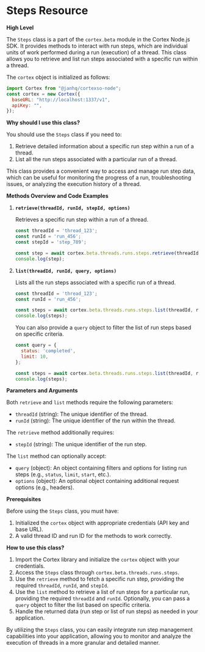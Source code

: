 
  
  # **Steps Resource**

**High Level**

The `Steps` class is a part of the `cortex.beta` module in the Cortex Node.js SDK. It provides methods to interact with run steps, which are individual units of work performed during a run (execution) of a thread. This class allows you to retrieve and list run steps associated with a specific run within a thread.

The `cortex` object is initialized as follows:

```javascript
import Cortex from "@janhq/cortexso-node";
const cortex = new Cortex({
  baseURL: "http://localhost:1337/v1",
  apiKey: "",
});
```

**Why should I use this class?**

You should use the `Steps` class if you need to:

1. Retrieve detailed information about a specific run step within a run of a thread.
2. List all the run steps associated with a particular run of a thread.

This class provides a convenient way to access and manage run step data, which can be useful for monitoring the progress of a run, troubleshooting issues, or analyzing the execution history of a thread.

**Methods Overview and Code Examples**

1. **`retrieve(threadId, runId, stepId, options)`**

   Retrieves a specific run step within a run of a thread.

   ```javascript
   const threadId = 'thread_123';
   const runId = 'run_456';
   const stepId = 'step_789';

   const step = await cortex.beta.threads.runs.steps.retrieve(threadId, runId, stepId);
   console.log(step);
   ```

2. **`list(threadId, runId, query, options)`**

   Lists all the run steps associated with a specific run of a thread.

   ```javascript
   const threadId = 'thread_123';
   const runId = 'run_456';

   const steps = await cortex.beta.threads.runs.steps.list(threadId, runId);
   console.log(steps);
   ```

   You can also provide a `query` object to filter the list of run steps based on specific criteria.

   ```javascript
   const query = {
     status: 'completed',
     limit: 10,
   };

   const steps = await cortex.beta.threads.runs.steps.list(threadId, runId, query);
   console.log(steps);
   ```

**Parameters and Arguments**

Both `retrieve` and `list` methods require the following parameters:

- `threadId` (string): The unique identifier of the thread.
- `runId` (string): The unique identifier of the run within the thread.

The `retrieve` method additionally requires:

- `stepId` (string): The unique identifier of the run step.

The `list` method can optionally accept:

- `query` (object): An object containing filters and options for listing run steps (e.g., `status`, `limit`, `start`, etc.).
- `options` (object): An optional object containing additional request options (e.g., headers).

**Prerequisites**

Before using the `Steps` class, you must have:

1. Initialized the `cortex` object with appropriate credentials (API key and base URL).
2. A valid thread ID and run ID for the methods to work correctly.

**How to use this class?**

1. Import the Cortex library and initialize the `cortex` object with your credentials.
2. Access the `Steps` class through `cortex.beta.threads.runs.steps`.
3. Use the `retrieve` method to fetch a specific run step, providing the required `threadId`, `runId`, and `stepId`.
4. Use the `list` method to retrieve a list of run steps for a particular run, providing the required `threadId` and `runId`. Optionally, you can pass a `query` object to filter the list based on specific criteria.
5. Handle the returned data (run step or list of run steps) as needed in your application.

By utilizing the `Steps` class, you can easily integrate run step management capabilities into your application, allowing you to monitor and analyze the execution of threads in a more granular and detailed manner.
  
  